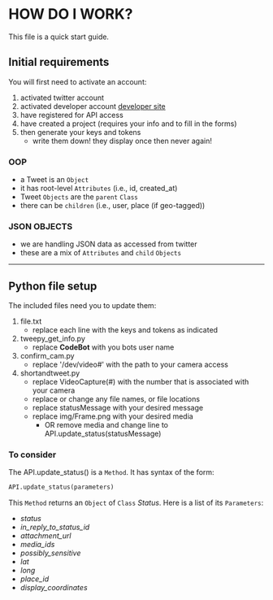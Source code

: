 # HOW DO I WORK?

This file is a quick start guide. 

## Initial requirements 

You will first need to activate an account:
1. activated twitter account
2. activated developer account [developer site](https://developer.twitter.com/)
3. have registered for API access
4. have created a project (requires your info and to fill in the forms)
5. then generate your keys and tokens
   - write them down! they display once then never again!

### OOP

- a Tweet is an `Object`
- it has root-level `Attributes` (i.e., id, created_at)
- Tweet `Objects` are the `parent` `Class`
- there can be `children` (i.e., user, place (if geo-tagged))

### JSON OBJECTS

- we are handling JSON data as accessed from twitter
- these are a mix of `Attributes` and `child` `Objects`

---

## Python file setup

The included files need you to update them:
1. file.txt
   - replace each line with the keys and tokens as indicated
2. tweepy_get_info.py
   - replace __CodeBot__ with you bots user name
3. confirm_cam.py
   - replace '/dev/video#' with the path to your camera access
4. shortandtweet.py
   - replace VideoCapture(#) with the number that is associated with your camera
   - replace or change any file names, or file locations
   - replace statusMessage with your desired message
   - replace img/Frame.png with your desired media 
     - OR remove media and change line to API.update_status(statusMessage)


### To consider

The API.update_status() is a `Method`. It has syntax of the form:

```Python
API.update_status(parameters)
```

This `Method` returns an `Object` of `Class` _Status_. Here is a list of its `Parameters`:

- _status_
- _in_reply_to_status_id_
- _attachment_url_
- _media_ids_
- _possibly_sensitive_
- _lat_
- _long_
- _place_id_
- _display_coordinates_
